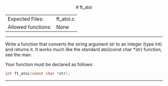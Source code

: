 <p align="center">
# ft_atoi
</p>

|                  |          |
|:-----------------|:---------|
|Expected Files:   | ft_atoi.c|
|Allowed functions:| None     |

---
Write a function that converts the string argument str to an integer (type int) and returns it. It works much like the standard atoi(const char *str)
function, see the man. 

Your function must be declared as follows:
```c
int ft_atoi(const char *str);
```
---

